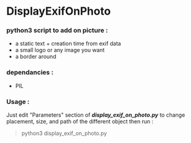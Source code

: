 # DisplayExifOnPhoto

### python3 script to add on picture :
* a static text + creation time from exif data
* a small logo or any image you want
* a border around

### dependancies :
* PIL

### Usage :
Just edit "Parameters" section of **_display_exif_on_photo.py_**  to change placement, size, and path of the different object
then run :
> python3 display_exif_on_photo.py


